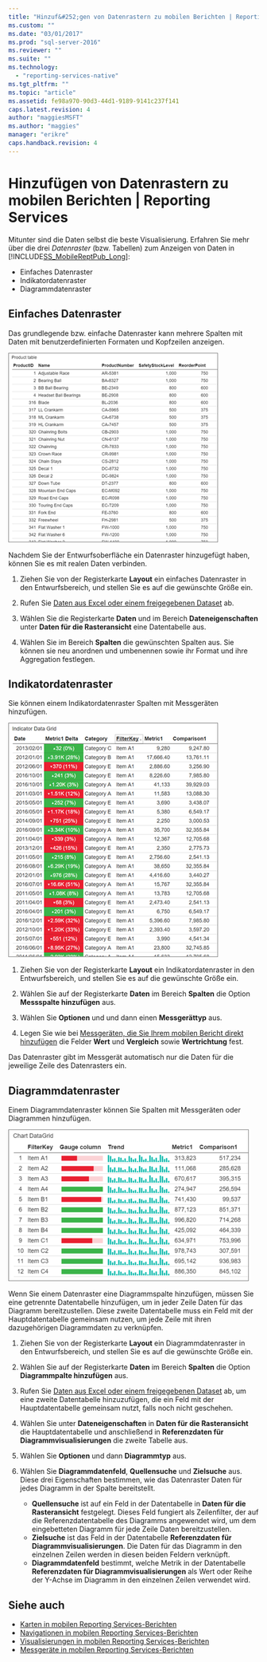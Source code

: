 ```yaml
---
title: "Hinzuf&#252;gen von Datenrastern zu mobilen Berichten | Reporting Services | Microsoft Docs"
ms.custom: ""
ms.date: "03/01/2017"
ms.prod: "sql-server-2016"
ms.reviewer: ""
ms.suite: ""
ms.technology: 
  - "reporting-services-native"
ms.tgt_pltfrm: ""
ms.topic: "article"
ms.assetid: fe98a970-90d3-44d1-9189-9141c237f141
caps.latest.revision: 4
author: "maggiesMSFT"
ms.author: "maggies"
manager: "erikre"
caps.handback.revision: 4
---
```

# Hinzuf&#252;gen von Datenrastern zu mobilen Berichten | Reporting Services
Mitunter sind die Daten selbst die beste Visualisierung. Erfahren Sie mehr über die drei *Datenraster* (bzw. Tabellen) zum Anzeigen von Daten in [!INCLUDE[SS_MobileReptPub_Long](../../includes/ss-mobilereptpub-long.md)]:
* Einfaches Datenraster
* Indikatordatenraster
* Diagrammdatenraster

## Einfaches Datenraster
Das grundlegende bzw. einfache Datenraster kann mehrere Spalten mit Daten mit benutzerdefinierten Formaten und Kopfzeilen anzeigen. 

![mobile-report-simple-data-grid](../../reporting-services/mobile-reports/media/mobile-report-simple-data-grid.png)

Nachdem Sie der Entwurfsoberfläche ein Datenraster hinzugefügt haben, können Sie es mit realen Daten verbinden.

1. Ziehen Sie von der Registerkarte **Layout** ein einfaches Datenraster in den Entwurfsbereich, und stellen Sie es auf die gewünschte Größe ein.

2. Rufen Sie [Daten aus Excel oder einem freigegebenen Dataset](../../reporting-services/mobile-reports/data-for-reporting-services-mobile-reports.md) ab.

3. Wählen Sie die Registerkarte **Daten** und im Bereich **Dateneigenschaften** unter **Daten für die Rasteransicht** eine Datentabelle aus.

4. Wählen Sie im Bereich **Spalten** die gewünschten Spalten aus. Sie können sie neu anordnen und umbenennen sowie ihr Format und ihre Aggregation festlegen. 

 
##  Indikatordatenraster
Sie können einem Indikatordatenraster Spalten mit Messgeräten hinzufügen.

![mobile-report-indicator-data-grid](../../reporting-services/mobile-reports/media/mobile-report-indicator-data-grid.png)

1. Ziehen Sie von der Registerkarte **Layout** ein Indikatordatenraster in den Entwurfsbereich, und stellen Sie es auf die gewünschte Größe ein.

2. Wählen Sie auf der Registerkarte **Daten** im Bereich **Spalten** die Option **Messspalte hinzufügen** aus. 

3. Wählen Sie **Optionen** und und dann einen **Messgerättyp** aus. 

4. Legen Sie wie bei [Messgeräten, die Sie Ihrem mobilen Bericht direkt hinzufügen](../../reporting-services/mobile-reports/add-gauges-to-mobile-reports-reporting-services.md) die Felder **Wert** und **Vergleich** sowie **Wertrichtung** fest.

Das Datenraster gibt im Messgerät automatisch nur die Daten für die jeweilige Zeile des Datenrasters ein.  

## Diagrammdatenraster
Einem Diagrammdatenraster können Sie Spalten mit Messgeräten oder Diagrammen hinzufügen. 

![mobile-report-chart-data-grid](../../reporting-services/mobile-reports/media/mobile-report-chart-data-grid.png)

Wenn Sie einem Datenraster eine Diagrammspalte hinzufügen, müssen Sie eine getrennte Datentabelle hinzufügen, um in jeder Zeile Daten für das Diagramm bereitzustellen. Diese zweite Datentabelle muss ein Feld mit der Hauptdatentabelle gemeinsam nutzen, um jede Zeile mit ihren dazugehörigen Diagrammdaten zu verknüpfen. 

1. Ziehen Sie von der Registerkarte **Layout** ein Diagrammdatenraster in den Entwurfsbereich, und stellen Sie es auf die gewünschte Größe ein.

2. Wählen Sie auf der Registerkarte **Daten** im Bereich **Spalten** die Option **Diagrammpalte hinzufügen** aus. 

3. Rufen Sie [Daten aus Excel oder einem freigegebenen Dataset](../../reporting-services/mobile-reports/data-for-reporting-services-mobile-reports.md) ab, um eine zweite Datentabelle hinzuzufügen, die ein Feld mit der Hauptdatentabelle gemeinsam nutzt, falls noch nicht geschehen.

4. Wählen Sie unter **Dateneigenschaften** in **Daten für die Rasteransicht** die Hauptdatentabelle und anschließend in **Referenzdaten für Diagrammvisualisierungen** die zweite Tabelle aus.

5. Wählen Sie **Optionen** und dann **Diagrammtyp** aus.
 
6. Wählen Sie **Diagrammdatenfeld**, **Quellensuche** und **Zielsuche** aus. 
   Diese drei Eigenschaften bestimmen, wie das Datenraster Daten für jedes Diagramm in der Spalte bereitstellt.
   
   *   **Quellensuche** ist auf ein Feld in der Datentabelle in **Daten für die Rasteransicht** festgelegt. Dieses Feld fungiert als Zeilenfilter, der auf die Referenzdatentabelle des Diagramms angewendet wird, um dem eingebetteten Diagramm für jede Zeile Daten bereitzustellen. 
   * **Zielsuche** ist das Feld in der Datentabelle **Referenzdaten für Diagrammvisualisierungen**. Die Daten für das Diagramm in den einzelnen Zeilen werden in diesen beiden Feldern verknüpft.   
   * **Diagrammdatenfeld** bestimmt, welche Metrik in der Datentabelle **Referenzdaten für Diagrammvisualisierungen** als Wert oder Reihe der Y-Achse im Diagramm in den einzelnen Zeilen verwendet wird.  

## Siehe auch 
* [Karten in mobilen Reporting Services-Berichten](../../reporting-services/mobile-reports/maps-in-reporting-services-mobile-reports.md)
* [Navigationen in mobilen Reporting Services-Berichten](../../reporting-services/mobile-reports/add-navigators-to-reporting-services-mobile-reports.md)
* [Visualisierungen in mobilen Reporting Services-Berichten](../../reporting-services/mobile-reports/add-visualizations-to-reporting-services-mobile-reports.md)
* [Messgeräte in mobilen Reporting Services-Berichten](../../reporting-services/mobile-reports/add-gauges-to-mobile-reports-reporting-services.md)  
 
  
